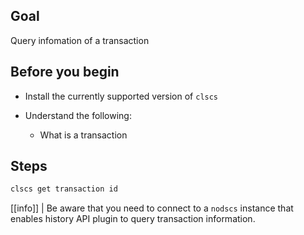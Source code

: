 ## Goal

Query infomation of a transaction

## Before you begin

* Install the currently supported version of `clscs`

* Understand the following:

  * What is a transaction

## Steps

```sh
clscs get transaction id
```

[[info]]
| Be aware that you need to connect to a `nodscs` instance that enables history API plugin to query transaction information.

